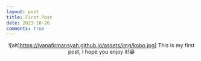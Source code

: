 ```yaml
---
layout: post
title: First Post
date: 2023-10-26
comments: true
---
```

<span style="display:block;text-align:center">![alt]https://ivanafirmansyah.github.io/assets/img/kobo.jpg]<span>
This is my first post, I hope you enjoy it!😁
